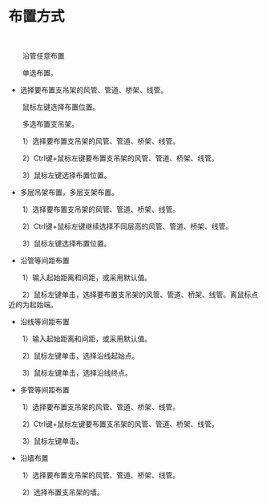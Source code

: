 #  布置方式
<br/>

&emsp;&emsp;沿管任意布置

&emsp;&emsp;单选布置。

* 选择要布置支吊架的风管、管道、桥架、线管。

&emsp;&emsp;鼠标左键选择布置位置。

&emsp;&emsp;多选布置支吊架。

&emsp;&emsp;1）选择要布置支吊架的风管、管道、桥架、线管。

&emsp;&emsp;2）Ctrl键+鼠标左键要布置支吊架的风管、管道、桥架、线管。

&emsp;&emsp;3）鼠标左键选择布置位置。

* 多层吊架布置，多层支架布置。

&emsp;&emsp;1）选择要布置支吊架的风管、管道、桥架、线管。

&emsp;&emsp;2）Ctrl键+鼠标左键继续选择不同层高的风管、管道、桥架、线管。

&emsp;&emsp;3）鼠标左键选择布置位置。

*  沿管等间距布置

&emsp;&emsp;1）输入起始距离和间距，或采用默认值。

&emsp;&emsp;2）鼠标左键单击，选择要布置支吊架的风管、管道、桥架、线管。离鼠标点近的为起始端。

* 沿线等间距布置

&emsp;&emsp;1）输入起始距离和间距，或采用默认值。

&emsp;&emsp;2）鼠标左键单击，选择沿线起始点。

&emsp;&emsp;3）鼠标左键单击，选择沿线终点。

* 多管等间距布置

&emsp;&emsp;1）选择要布置支吊架的风管、管道、桥架、线管。

&emsp;&emsp;2）Ctrl键+鼠标左键要布置支吊架的风管、管道、桥架、线管。

&emsp;&emsp;3）鼠标左键单击。

* 沿墙布置

&emsp;&emsp;1）选择要布置支吊架的风管、管道、桥架、线管。

&emsp;&emsp;2）选择布置支吊架的墙。
